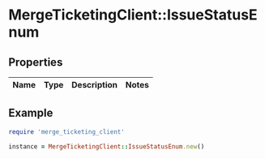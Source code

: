 # MergeTicketingClient::IssueStatusEnum

## Properties

| Name | Type | Description | Notes |
| ---- | ---- | ----------- | ----- |

## Example

```ruby
require 'merge_ticketing_client'

instance = MergeTicketingClient::IssueStatusEnum.new()
```

